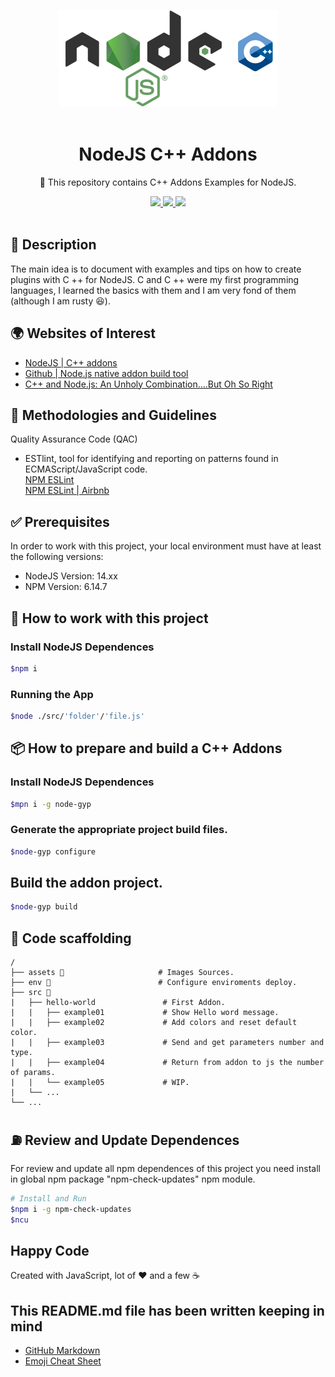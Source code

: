 <p align="center">
  <img src="./assets/banner.png" width="350" />
  <br /> <br />
</p>

<h1 align="center">NodeJS C++ Addons</h1>

<p align="center">💪 This repository contains C++ Addons Examples for NodeJS.</p>

<p align="center">
  <a title="MIT License" href="LICENSE.md">
    <img src="https://img.shields.io/github/license/gridsome/gridsome.svg?style=flat-square&label=License&colorB=6cc24a">
  </a>
  <a title="Twitter: JoseJ_PR" href="https://twitter.com/JoseJ_PR">
    <img src="https://img.shields.io/twitter/url?color=1991DA&label=Twitter%20%40JoseJ_PR&logo=twitter&logoColor=FFFFFF&style=flat-square&url=https%3A%2F%2Ftwitter.com%2FJoseJ_PR">
  </a>  
  <a title="Github: Sponsors" href="https://github.com/sponsors/JoseJPR">
    <img src="https://img.shields.io/twitter/url?color=032f62&label=Github%20Sponsors%20%40JoseJPR&logo=github&logoColor=FFFFFF&style=flat-square&url=https%3A%2F%2Fgithub.com%2Fsponsors%2FJoseJPR">
  </a>
  <br />
  <br />
</p>

## 🔖 Description

The main idea is to document with examples and tips on how to create plugins with C ++ for NodeJS. C and C ++ were my first programming languages, I learned the basics with them and I am very fond of them (although I am rusty 😆).

## 🌍 Websites of Interest

- [NodeJS | C++ addons](https://nodejs.org/api/addons.html)
- [Github | Node.js native addon build tool](https://github.com/nodejs/node-gyp)
- [C++ and Node.js: An Unholy Combination….But Oh So Right](https://benfarrell.com/2013/01/03/c-and-node-js-an-unholy-combination-but-oh-so-right/)

## 📌 Methodologies and Guidelines

Quality Assurance Code (QAC)

* ESTlint, tool for identifying and reporting on patterns found in ECMAScript/JavaScript code. \
  [NPM ESLint](https://www.npmjs.com/package/eslint) \
  [NPM ESLint | Airbnb](https://www.npmjs.com/package/eslint-config-airbnb)

## ✅ Prerequisites

In order to work with this project, your local environment must have at least the following versions:

* NodeJS Version: 14.xx
* NPM Version: 6.14.7

## 📐 How to work with this project

### Install NodeJS Dependences

```bash
$npm i
```

### Running the App

```bash
$node ./src/'folder'/'file.js'
```

## 📦 How to prepare and build a C++ Addons

### Install NodeJS Dependences

```bash
$mpn i -g node-gyp
```

### Generate the appropriate project build files.
```bash
$node-gyp configure
```

## Build the addon project.
```bash
$node-gyp build
```

## 📂 Code scaffolding

```any
/
├── assets 🌈                     # Images Sources.
├── env 🔌                        # Configure enviroments deploy.
├── src 💯
|   ├── hello-world               # First Addon.
|   |   ├── example01             # Show Hello word message.
|   |   ├── example02             # Add colors and reset default color.
|   |   ├── example03             # Send and get parameters number and type.
|   |   ├── example04             # Return from addon to js the number of params.
|   |   └── example05             # WIP.
|   └── ...
└── ...
```

## ⛽️ Review and Update Dependences

For review and update all npm dependences of this project you need install in global npm package "npm-check-updates" npm module.

```bash
# Install and Run
$npm i -g npm-check-updates
$ncu
```

## Happy Code

Created with JavaScript, lot of ❤️ and a few ☕️

## This README.md file has been written keeping in mind

- [GitHub Markdown](https://guides.github.com/features/mastering-markdown/)
- [Emoji Cheat Sheet](https://www.webfx.com/tools/emoji-cheat-sheet/)
